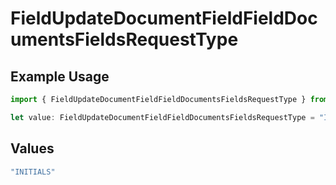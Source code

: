 # FieldUpdateDocumentFieldFieldDocumentsFieldsRequestType

## Example Usage

```typescript
import { FieldUpdateDocumentFieldFieldDocumentsFieldsRequestType } from "@documenso/sdk-typescript/models/operations";

let value: FieldUpdateDocumentFieldFieldDocumentsFieldsRequestType = "INITIALS";
```

## Values

```typescript
"INITIALS"
```
